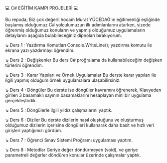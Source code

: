 💻 C# EĞİTİM KAMPI PROJELERİ 💻

Bu repoda; Biz çok değerli hocam Murat YÜCEDAĞ'ın eğitimenliği eşliğinde başlamış olduğumuz C# yolculumuzun ilk adımlarılarını atarken, sizede öğrenmiş olduğumuz konuların ve yapmış olduğumuz uygulamaların detaylarını aşağıda bulabileceğiniz dipnoları bırakıyorum.

↘️ Ders 1 : Yazdırma Komutları
Console.WriteLine(); yazdırma komutu ile ekrana yazı yazdırmayı öğrendim.

↘️ Ders 2 : Değişkenler
Bu ders C# proğralama da kullanabileceğim değişken türlerini öğrendim.

↘️ Ders 3 : Karar Yapıları ve Örnek Uygulamalar
Bu derste karar yapıları ile ilgili yapmış olduğum örnek uygulamalara ulaşabilirsiniz.

↘️ Ders 4 : Döngüler
Bu derste ise döngüler kavramını öğrenerek, Klavyeden girilen 3 basamaklı sayının basamaklarını hesaplayan mini bir uygulama gerçekleştirdik.

↘️ Ders 5 : Döngülerle ilgili yıldız çalışmalarını yaptık.

↘️ Ders 6 : Diziler
Bu derste dizilerin nasıl oluştuğunu ve oluşturmuş olduğumuz dizilerin içerisine döngüleri kullanarak daha basit ve hızlı veri girişleri yaptığımızı gördüm.

↘️ Ders 7 : Öğrenci Sınav Sistemi Proğramı uygulaması yaptım.

↘️ Ders 8 : Metodlar
Geriye değer döndürmeyen (void), ve geriye parametreli değerler döndüren konular üzerinde çalışmalar yaptık.
